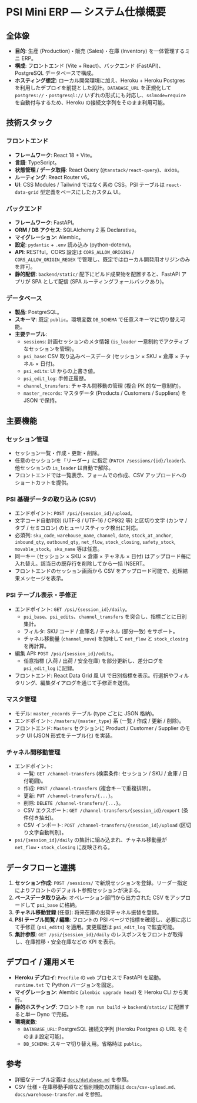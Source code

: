 # PSI Mini ERP — システム仕様概要

## 全体像
- **目的**: 生産 (Production)・販売 (Sales)・在庫 (Inventory) を一体管理するミニ ERP。
- **構成**: フロントエンド (Vite + React)、バックエンド (FastAPI)、PostgreSQL データベースで構成。
- **ホスティング想定**: ローカル開発環境に加え、Heroku + Heroku Postgres を利用したデプロイを前提とした設計。`DATABASE_URL` を正規化して `postgres://`・`postgresql://` いずれの形式にも対応し、`sslmode=require` を自動付与するため、Heroku の接続文字列をそのまま利用可能。

## 技術スタック
### フロントエンド
- **フレームワーク**: React 18 + Vite。
- **言語**: TypeScript。
- **状態管理 / データ取得**: React Query (`@tanstack/react-query`)、axios。
- **ルーティング**: React Router v6。
- **UI**: CSS Modules / Tailwind ではなく素の CSS。PSI テーブルは `react-data-grid` 型定義をベースにしたカスタム UI。

### バックエンド
- **フレームワーク**: FastAPI。
- **ORM / DB アクセス**: SQLAlchemy 2 系 Declarative。
- **マイグレーション**: Alembic。
- **設定**: `pydantic` + `.env` 読み込み (python-dotenv)。
- **API**: RESTful。CORS 設定は `CORS_ALLOW_ORIGINS` / `CORS_ALLOW_ORIGIN_REGEX` で管理し、既定ではローカル開発用オリジンのみを許可。
- **静的配信**: `backend/static/` 配下にビルド成果物を配置すると、FastAPI アプリが SPA として配信 (SPA ルーティングフォールバックあり)。

### データベース
- **製品**: PostgreSQL。
- **スキーマ**: 既定 `public`。環境変数 `DB_SCHEMA` で任意スキーマに切り替え可能。
- **主要テーブル**:
  - `sessions`: 計画セッションのメタ情報 (`is_leader` 一意制約でアクティブなセッションを管理)。
  - `psi_base`: CSV 取り込みベースデータ (セッション × SKU × 倉庫 × チャネル × 日付)。
  - `psi_edits`: UI からの上書き値。
  - `psi_edit_log`: 手修正履歴。
  - `channel_transfers`: チャネル間移動の管理 (複合 PK 的な一意制約)。
  - `master_records`: マスタデータ (Products / Customers / Suppliers) を JSON で保持。

## 主要機能
### セッション管理
- セッション一覧・作成・更新・削除。
- 任意のセッションを「リーダー」に指定 (`PATCH /sessions/{id}/leader`)、他セッションの `is_leader` は自動で解除。
- フロントエンドでは一覧表示、フォームでの作成、CSV アップロードへのショートカットを提供。

### PSI 基礎データの取り込み (CSV)
- エンドポイント: `POST /psi/{session_id}/upload`。
- 文字コード自動判別 (UTF-8 / UTF-16 / CP932 等) と区切り文字 (カンマ / タブ / セミコロン) のヒューリスティック検出に対応。
- 必須列: `sku_code`, `warehouse_name`, `channel`, `date`, `stock_at_anchor`, `inbound_qty`, `outbound_qty`, `net_flow`, `stock_closing`, `safety_stock`, `movable_stock`。`sku_name` 等は任意。
- 同一キー (セッション × SKU × 倉庫 × チャネル × 日付) はアップロード毎に入れ替え。該当日の既存行を削除してから一括 INSERT。
- フロントエンドのセッション画面から CSV をアップロード可能で、処理結果メッセージを表示。

### PSI テーブル表示・手修正
- エンドポイント: `GET /psi/{session_id}/daily`。
  - `psi_base`、`psi_edits`、`channel_transfers` を突合し、指標ごとに日別集計。
  - フィルタ: SKU コード / 倉庫名 / チャネル (部分一致) をサポート。
  - チャネル移動量 (`channel_move`) を加味して `net_flow` と `stock_closing` を再計算。
- 編集 API: `POST /psi/{session_id}/edits`。
  - 任意指標 (入荷 / 出荷 / 安全在庫) を部分更新し、差分ログを `psi_edit_log` に記録。
- フロントエンド: React Data Grid 風 UI で日別指標を表示。行選択やフィルタリング、編集ダイアログを通じて手修正を送信。

### マスタ管理
- モデル: `master_records` テーブル (type ごとに JSON 格納)。
- エンドポイント: `/masters/{master_type}` 系 (一覧 / 作成 / 更新 / 削除)。
- フロントエンド: `Masters` セクションに Product / Customer / Supplier のモック UI (JSON 形式をテーブル化) を実装。

### チャネル間移動管理
- エンドポイント:
  - 一覧: `GET /channel-transfers` (検索条件: セッション / SKU / 倉庫 / 日付範囲)。
  - 作成: `POST /channel-transfers` (複合キーで重複排除)。
  - 更新: `PUT /channel-transfers/{...}`。
  - 削除: `DELETE /channel-transfers/{...}`。
  - CSV エクスポート: `GET /channel-transfers/{session_id}/export` (条件付き抽出)。
  - CSV インポート: `POST /channel-transfers/{session_id}/upload` (区切り文字自動判別)。
- `psi/{session_id}/daily` の集計に組み込まれ、チャネル移動量が `net_flow`・`stock_closing` に反映される。

## データフローと連携
1. **セッション作成**: `POST /sessions/` で新規セッションを登録。リーダー指定によりフロントのデフォルト参照セッションが決まる。
2. **ベースデータ取り込み**: オペレーション部門から出力された CSV をアップロードして `psi_base` に格納。
3. **チャネル移動登録** (任意): 将来在庫の出荷チャネル振替を登録。
4. **PSI テーブル閲覧 / 編集**: フロントの PSI ページで指標を確認し、必要に応じて手修正 (`psi_edits`) を適用。変更履歴は `psi_edit_log` で監査可能。
5. **集計参照**: `GET /psi/{session_id}/daily` のレスポンスをフロントが取得し、在庫推移・安全在庫などの KPI を表示。

## デプロイ / 運用メモ
- **Heroku デプロイ**: `Procfile` の `web` プロセスで FastAPI を起動。`runtime.txt` で Python バージョンを固定。
- **マイグレーション**: Alembic (`alembic upgrade head`) を Heroku CLI から実行。
- **静的ホスティング**: フロントを `npm run build` → `backend/static/` に配置すると単一 Dyno で完結。
- **環境変数**:
  - `DATABASE_URL`: PostgreSQL 接続文字列 (Heroku Postgres の URL をそのまま設定可能)。
  - `DB_SCHEMA`: スキーマ切り替え用。省略時は `public`。

## 参考
- 詳細なテーブル定義は [`docs/database.md`](./database.md) を参照。
- CSV 仕様・在庫移動手順など個別機能の詳細は `docs/csv-upload.md`、`docs/warehouse-transfer.md` を参照。
